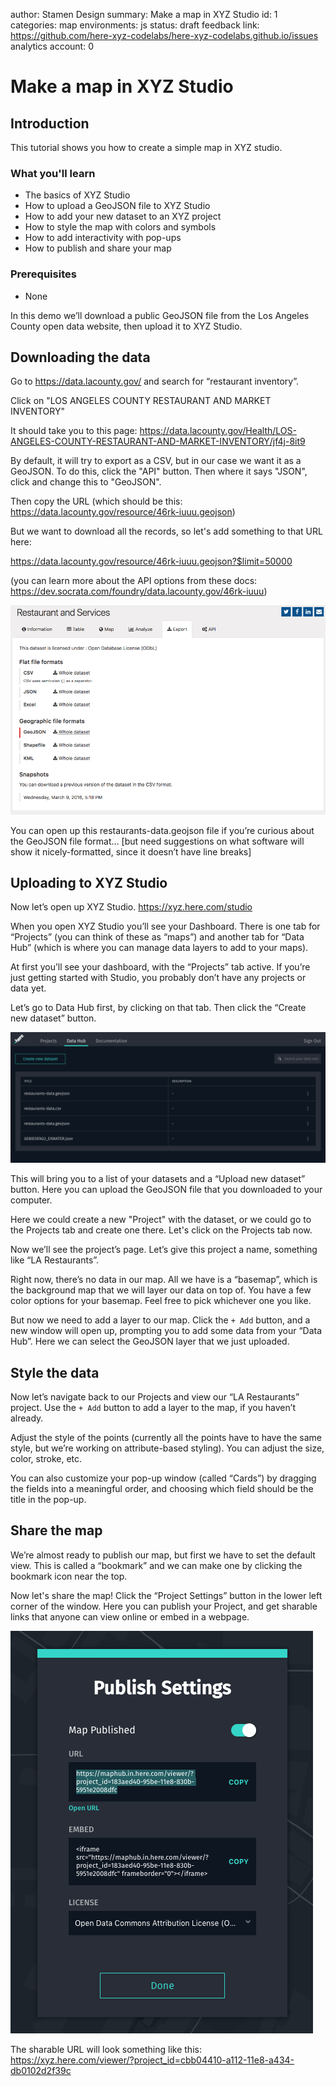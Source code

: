 author: Stamen Design
summary: Make a map in XYZ Studio
id: 1
categories: map
environments: js
status: draft
feedback link: https://github.com/here-xyz-codelabs/here-xyz-codelabs.github.io/issues
analytics account: 0

# Make a map in XYZ Studio

## Introduction

This tutorial shows you how to create a simple map in XYZ studio.

### What you'll learn
* The basics of XYZ Studio
* How to upload a GeoJSON file to XYZ Studio
* How to add your new dataset to an XYZ project
* How to style the map with colors and symbols
* How to add interactivity with pop-ups
* How to publish and share your map

### Prerequisites
* None

In this demo we’ll download a public GeoJSON file from the Los Angeles County open data website, then upload it to XYZ Studio.



## Downloading the data

Go to https://data.lacounty.gov/ and search for “restaurant inventory”.

Click on "LOS ANGELES COUNTY RESTAURANT AND MARKET INVENTORY"

It should take you to this page: https://data.lacounty.gov/Health/LOS-ANGELES-COUNTY-RESTAURANT-AND-MARKET-INVENTORY/jf4j-8it9

By default, it will try to export as a CSV, but in our case we want it as a GeoJSON. To do this, click the "API" button. Then where it says "JSON", click and change this to "GeoJSON".

Then copy the URL (which should be this: https://data.lacounty.gov/resource/46rk-iuuu.geojson) 

But we want to download all the records, so let's add something to that URL here: 

https://data.lacounty.gov/resource/46rk-iuuu.geojson?$limit=50000

(you can learn more about the API options from these docs: https://dev.socrata.com/foundry/data.lacounty.gov/46rk-iuuu)

![download geojson](images/tutorial-1-download.png)

You can open up this restaurants-data.geojson file if you’re curious about the GeoJSON file format… [but need suggestions on what software will show it nicely-formatted, since it doesn’t have line breaks]

## Uploading to XYZ Studio

Now let’s open up XYZ Studio. https://xyz.here.com/studio

When you open XYZ Studio you’ll see your Dashboard. There is one tab for “Projects” (you can think of these as “maps”) and another tab for “Data Hub” (which is where you can manage data layers to add to your maps).

At first you’ll see your dashboard, with the “Projects” tab active. If you’re just getting started with Studio, you probably don’t have any projects or data yet.

Let’s go to Data Hub first, by clicking on that tab. Then click the “Create new dataset” button.


![XYZ Studio Data Hub](images/tutorial-1-datahub.png)

This will bring you to a list of your datasets and a “Upload new dataset” button. Here you can upload the GeoJSON file that you downloaded to your computer.

Here we could create a new "Project" with the dataset, or we could go to the Projects tab and create one there. Let's click on the Projects tab now.

Now we’ll see the project’s page. Let’s give this project a name, something like “LA Restaurants”.

Right now, there’s no data in our map. All we have is a “basemap”, which is the background map that we will layer our data on top of. You have a few color options for your basemap. Feel free to pick whichever one you like.

But now we need to add a layer to our map. Click the `+ Add` button, and a new window will open up, prompting you to add some data from your “Data Hub”. Here we can select the GeoJSON layer that we just uploaded.

## Style the data

Now let’s navigate back to our Projects and view our “LA Restaurants” project. Use the `+ Add` button to add a layer to the map, if you haven’t already.

Adjust the style of the points (currently all the points have to have the same style, but we’re working on attribute-based styling). You can adjust the size, color, stroke, etc.

You can also customize your pop-up window (called “Cards”) by dragging the fields into a meaningful order, and choosing which field should be the title in the pop-up.

## Share the map
We’re almost ready to publish our map, but first we have to set the default view. This is called a “bookmark” and we can make one by clicking the bookmark icon near the top.

Now let's share the map! Click the “Project Settings” button in the lower left corner of the window. Here you can publish your Project, and get sharable links that anyone can view online or embed in a webpage.

![XYZ Studio Publish window](images/tutorial-1-publish.png)


The sharable URL will look something like this: https://xyz.here.com/viewer/?project_id=cbb04410-a112-11e8-a434-db0102d2f39c
